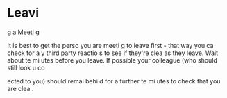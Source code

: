 [Title]: # (Выход из собрания)
[Order]: # (6)

# Leavi
g a Meeti
g

It is best to get the perso
 you are meeti
g to leave first - that way you ca
 check for a
y third party reactio
s to see if they're clea
 as they leave. Wait about te
 mi
utes before you leave. If possible your colleague (who should still look u
co

ected to you) should remai
 behi
d for a further te
 mi
utes to check that you are clea
.